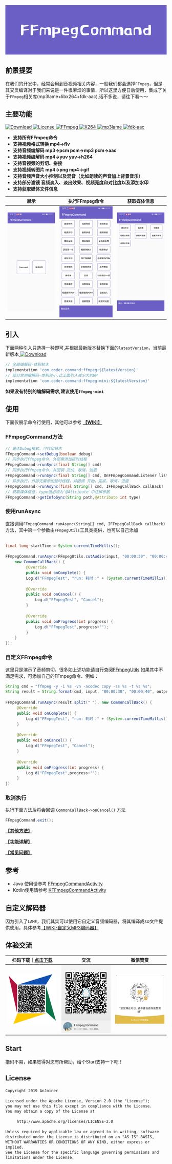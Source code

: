
![FFmpegCommand](images/ffmpeg-command.jpg)


## 前景提要
在我们的开发中，经常会用到音视频相关内容，一般我们都会选择`FFmpeg`，但是其交叉编译对于我们来说是一件很麻烦的事情．所以这里方便日后使用，集成了关于`FFmpeg`相关库(mp3lame+libx264+fdk-aac),话不多说，请往下看～～

## 主要功能
[ ![Download](https://api.bintray.com/packages/sourfeng/repositories/ffmpeg/images/download.svg) ](https://bintray.com/sourfeng/repositories/ffmpeg/_latestVersion)[![License](https://img.shields.io/badge/license-Apache%202-success.svg)](https://www.apache.org/licenses/LICENSE-2.0)[ ![FFmpeg](https://img.shields.io/badge/FFmpeg-4.2.1-orange.svg)](https://ffmpeg.org/releases/ffmpeg-4.2.1.tar.bz2)[ ![X264](https://img.shields.io/badge/X264-20191217.2245-yellow.svg)](http://download.videolan.org/pub/videolan/x264/snapshots/x264-snapshot-20191217-2245-stable.tar.bz2)[ ![mp3lame](https://img.shields.io/badge/mp3lame-3.100-critical.svg)](https://sourceforge.net/projects/lame/files/latest/download)[ ![fdk-aac](https://img.shields.io/badge/fdkaac-2.0.1-ff69b4.svg)](https://downloads.sourceforge.net/opencore-amr/fdk-aac-2.0.1.tar.gz)

* **支持所有FFmpeg命令**
* **支持视频格式转换 mp4->flv**
* **支持音频编解码 mp3->pcm pcm->mp3 pcm->aac**
* **支持视频编解码 mp4->yuv yuv->h264**
* **支持音视频的剪切、拼接**
* **支持视频转图片 mp4->png mp4->gif**
* **支持音频声音大小控制以及混音（比如朗读的声音加上背景音乐）**
* **支持部分滤镜 音频淡入、淡出效果、视频亮度和对比度以及添加水印**
* **支持获取媒体文件信息**

|展示|执行FFmpeg命令|获取媒体信息|
|---------| ----------------------------------| --------- |
|<img src="images/ffmpeg-command-show1.jpg" alt="图-1：命令行展示" width="260px" />|<img src="images/ffmpeg-command-show2.jpg" alt="图-2：命令行执行" width="260px"/>|<img src="images/ffmpeg-command-show3.jpg" alt="图-3：命令行输出" width="260px"/>|


## 引入

下面两种引入只选择一种即可,并根据最新版本替换下面的`latestVersion`，当前最新版本[ ![Download](https://api.bintray.com/packages/sourfeng/repositories/ffmpeg/images/download.svg) ](https://bintray.com/sourfeng/repositories/ffmpeg/_latestVersion)

```groovy
// 全部编解码-体积较大
implementation 'com.coder.command:ffmpeg:${latestVersion}'
// 部分常用编解码-体积较小,比上面引入减少大约6M
implementation 'com.coder.command:ffmpeg-mini:${latestVersion}'
```

**如果没有特别的编解码需求,建议使用`ffmpeg-mini`**

## 使用

下面仅展示命令行使用，其他可以参考 **[【WIKI】](https://github.com/AnJoiner/FFmpegCommand/wiki)**

### FFmpegCommand方法

```java
// 是否Dubug模式，可打印日志
FFmpegCommand->setDebug(boolean debug)
// 同步执行ffmpeg命令，外部需添加延时线程
FFmpegCommand->runSync(final String[] cmd)
// 同步执行ffmpeg命令，并回调 完成，取消，进度
FFmpegCommand->runSync(final String[] cmd, OnFFmpegCommandListener listener)
// 异步执行，外部无需添加延时线程，并回调 开始，完成，取消，进度
FFmpegCommand->runAsync(final String[] cmd, IFFmpegCallBack callBack)
// 获取媒体信息，type值必须为`@Attribute`中注解参数
FFmpegCommand->getInfoSync(String path,@Attribute int type)
```

### 使用runAsync

直接调用`FFmpegCommand.runAsync(String[] cmd, IFFmpegCallBack callback)`方法，其中第一个参数由`FFmpegUtils`工具类提供，也可以自己添加

```java

final long startTime = System.currentTimeMillis();

FFmpegCommand.runAsync(FFmpegUtils.cutAudio(input, "00:00:30", "00:00:40", output),
    new CommonCallBack() {
         @Override
         public void onComplete() {
         Log.d("FFmpegTest", "run: 耗时：" + (System.currentTimeMillis() - startTime));

         @Override
         public void onCancel() {
             Log.d("FFmpegTest", "Cancel");
         }

         @Override
         public void onProgress(int progress) {
             Log.d("FFmpegTest",progress+"");
         }
    }
});

```
### 自定义FFmpeg命令

这里只是演示了音频剪切，很多如上述功能请自行查阅[FFmpegUtils](https://github.com/AnJoiner/FFmpegCommand/blob/master/ffmpeg/src/main/java/com/coder/ffmpeg/utils/FFmpegUtils.java)
如果其中不满足需求，可添加自己的FFmpeg命令．例如：

```java
String cmd = "ffmpeg -y -i %s -vn -acodec copy -ss %s -t %s %s";
String result = String.format(cmd, input, "00:00:30", "00:00:40", output);

FFmpegCommand.runAsync(result.split(" "), new CommonCallBack() {
     @Override
     public void onComplete() {
         Log.d("FFmpegTest", "run: 耗时：" + (System.currentTimeMillis() - startTime));
     }

     @Override
     public void onCancel() {
         Log.d("FFmpegTest", "Cancel");
     }

     @Override
     public void onProgress(int progress) {
         Log.d("FFmpegTest",progress+"");
     }
})
```

### 取消执行

执行下面方法后将会回调 `CommonCallBack->onCancel()` 方法

```java
FFmpegCommand.exit();
```

**[【其他方法】](https://github.com/AnJoiner/FFmpegCommand/wiki/%E4%BD%BF%E7%94%A8)**

**[【功能详解】](https://github.com/AnJoiner/FFmpegCommand/wiki/%E8%AF%A6%E7%BB%86%E5%8A%9F%E8%83%BD)**

**[【常见问题】](https://github.com/AnJoiner/FFmpegCommand/wiki/%E5%B8%B8%E8%A7%81%E9%97%AE%E9%A2%98)**

## 参考

* Java 使用请参考 [FFmpegCommandActivity](app/src/main/java/com/coder/ffmpegtest/ui/FFmpegCommandActivity.java)
* Kotlin使用请参考 [KFFmpegCommandActivity](app/src/main/java/com/coder/ffmpegtest/ui/KFFmpegCommandActivity.kt)

## 自定义解码器

因为引入了`LAME`，我们其实可以使用它自定义音频编码器，将其编译成so文件提供使用，具体参考[【WIKI-自定义MP3编码器】](https://github.com/AnJoiner/FFmpegCommand/wiki/%E8%87%AA%E5%AE%9A%E4%B9%89MP3%E7%BC%96%E7%A0%81%E5%99%A8)

## 体验交流

| 扫码下载｜[点击下载](https://raw.githubusercontent.com/AnJoiner/FFmpegCommand/master/app/release/app-release.apk)  | 交流|微信赞赏|
| :--------:   |:--------:   |:--------:   |
| <img src="images/qr-code.png" alt="图-4 Demo下载" width="260px" />| <img src="images/ffmpeg-qq.jpg" alt="图-4 Demo下载" width="260px" />  | <img src="images/zan.jpg" alt="图-5 赞赏" width="260px" />|

## Start

撸码不易，如果觉得对您有所帮助，给个Start支持一下吧！



## License
```
Copyright 2019 AnJoiner

Licensed under the Apache License, Version 2.0 (the "License");
you may not use this file except in compliance with the License.
You may obtain a copy of the License at

     http://www.apache.org/licenses/LICENSE-2.0

Unless required by applicable law or agreed to in writing, software
distributed under the License is distributed on an "AS IS" BASIS,
WITHOUT WARRANTIES OR CONDITIONS OF ANY KIND, either express or implied.
See the License for the specific language governing permissions and
limitations under the License.
```
